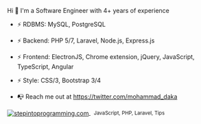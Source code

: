 Hi 👋
I'm a Software Engineer with 4+ years of experience

* ⚡️ RDBMS: MySQL, PostgreSQL
* ⚡️ Backend: PHP 5/7, Laravel, Node.js, Express.js
* ⚡️ Frontend: ElectronJS, Chrome extension, jQuery, JavaScript, TypeScript, Angular
* ⚡️ Style: CSS/3, Bootstrap 3/4

* 📭 Reach me out at https://twitter.com/mohammad_daka

<p align="left">
    <a href="http://www.stepintoprogramming.com/">
        <img 
            align="center" 
            alt="stepintoprogramming.com" 
            src="https://img.shields.io/badge/-MY%20BLOG-gray.svg?colorB=green&style=for-the-badge" />
    </a>&nbsp;
    <small> JavaScript, PHP, Laravel, Tips</small>
</p>